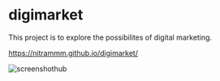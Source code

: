 # digimarket

This project is to explore the possibilites of digital marketing.

https://nitrammm.github.io/digimarket/

![screenshothub](https://user-images.githubusercontent.com/109441438/183556043-d17f7457-ce84-4663-8487-eb3af4f0dd01.png)
